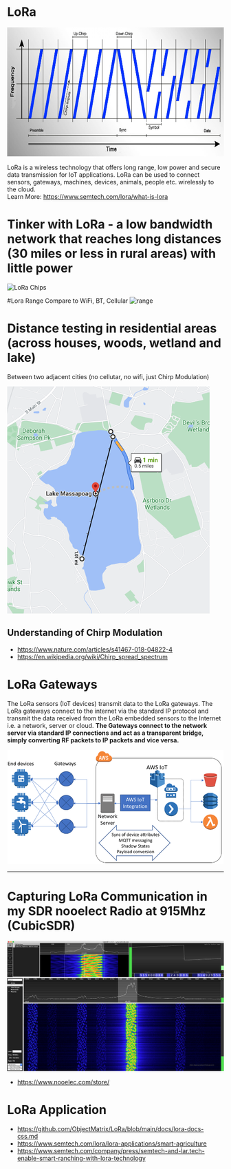 # LoRa  
<img alt="modulation-image" src="img/modulation.png" width="1024px" height="300px" />


LoRa is a wireless technology that offers long range, low power and secure data transmission for IoT applications. LoRa can be used to connect sensors, gateways, machines, devices, animals, people etc. wirelessly to the cloud.  
Learn More:
https://www.semtech.com/lora/what-is-lora


# Tinker with LoRa - a low bandwidth network that reaches long distances (30 miles or less in rural areas) with little power
![LoRa Chips](img/lora.png "LoRa")

#Lora Range Compare to WiFi, BT, Cellular
![range](img/lora-range.png "range")

# Distance testing in residential areas (across houses, woods, wetland and lake)
Between two adjacent cities (no cellutar, no wifi, just Chirp Modulation)

![distance](img/lora-distance.png "distance")

## Understanding of Chirp Modulation
 - https://www.nature.com/articles/s41467-018-04822-4
 - https://en.wikipedia.org/wiki/Chirp_spread_spectrum
 
# LoRa Gateways
The LoRa sensors (IoT devices) transmit data to the LoRa gateways. 
The LoRa gateways connect to the internet via the standard IP protocol and transmit the data received from the LoRa embedded sensors to the Internet i.e. a network, server or cloud. <b>The Gateways connect to the network server via standard IP connections and act as a transparent bridge, simply converting RF packets to IP packets and vice versa.</b>

![Gateway](img/gw.png "Gateway")

<hr />

# Capturing LoRa Communication in my SDR nooelect Radio at 915Mhz (CubicSDR)
![nooelect](img/radar1.png "Radio")

- https://www.nooelec.com/store/

# LoRa Application
- https://github.com/ObjectMatrix/LoRa/blob/main/docs/lora-docs-css.md 
- https://www.semtech.com/lora/lora-applications/smart-agriculture  
- https://www.semtech.com/company/press/semtech-and-lar.tech-enable-smart-ranching-with-lora-technology



